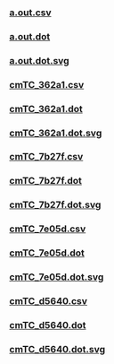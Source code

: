 ### [a.out.csv](a.out.csv)
### [a.out.dot](a.out.dot)
### [a.out.dot.svg](a.out.dot.svg)
### [cmTC_362a1.csv](cmTC_362a1.csv)
### [cmTC_362a1.dot](cmTC_362a1.dot)
### [cmTC_362a1.dot.svg](cmTC_362a1.dot.svg)
### [cmTC_7b27f.csv](cmTC_7b27f.csv)
### [cmTC_7b27f.dot](cmTC_7b27f.dot)
### [cmTC_7b27f.dot.svg](cmTC_7b27f.dot.svg)
### [cmTC_7e05d.csv](cmTC_7e05d.csv)
### [cmTC_7e05d.dot](cmTC_7e05d.dot)
### [cmTC_7e05d.dot.svg](cmTC_7e05d.dot.svg)
### [cmTC_d5640.csv](cmTC_d5640.csv)
### [cmTC_d5640.dot](cmTC_d5640.dot)
### [cmTC_d5640.dot.svg](cmTC_d5640.dot.svg)
